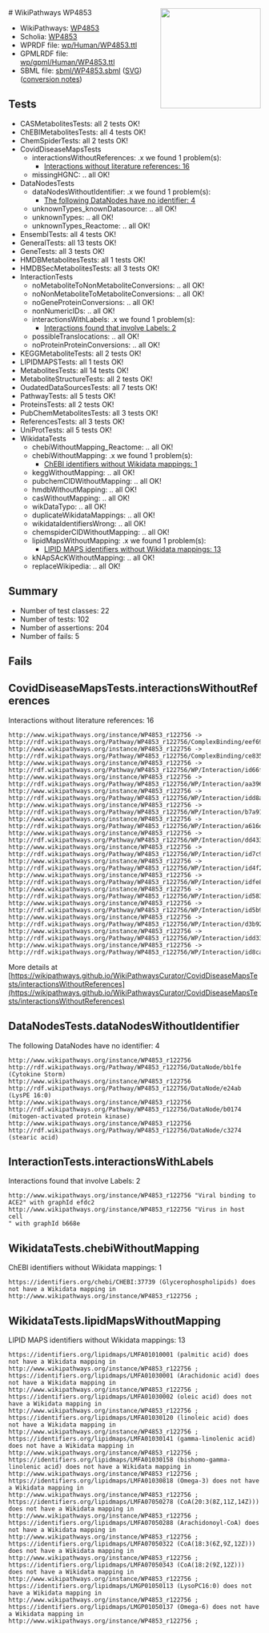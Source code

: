 <img style="float: right; width: 200px" src="../logo.png" />
# WikiPathways WP4853

* WikiPathways: [WP4853](https://identifiers.org/wikipathways:WP4853)
* Scholia: [WP4853](https://scholia.toolforge.org/wikipathways/WP4853)
* WPRDF file: [wp/Human/WP4853.ttl](../wp/Human/WP4853.ttl)
* GPMLRDF file: [wp/gpml/Human/WP4853.ttl](../wp/gpml/Human/WP4853.ttl)
* SBML file: [sbml/WP4853.sbml](../sbml/WP4853.sbml) ([SVG](../sbml/WP4853.svg)) ([conversion notes](../sbml/WP4853.txt))

## Tests
* CASMetabolitesTests: all 2 tests OK!
* ChEBIMetabolitesTests: all 4 tests OK!
* ChemSpiderTests: all 2 tests OK!
* CovidDiseaseMapsTests
    * interactionsWithoutReferences: .x we found 1 problem(s):
        * [Interactions without literature references: 16](#9701cce7)
    * missingHGNC: .. all OK!
* DataNodesTests
    * dataNodesWithoutIdentifier: .x we found 1 problem(s):
        * [The following DataNodes have no identifier: 4](#d2d32fa3)
    * unknownTypes_knownDatasource: .. all OK!
    * unknownTypes: .. all OK!
    * unknownTypes_Reactome: .. all OK!
* EnsemblTests: all 4 tests OK!
* GeneralTests: all 13 tests OK!
* GeneTests: all 3 tests OK!
* HMDBMetabolitesTests: all 1 tests OK!
* HMDBSecMetabolitesTests: all 3 tests OK!
* InteractionTests
    * noMetaboliteToNonMetaboliteConversions: .. all OK!
    * noNonMetaboliteToMetaboliteConversions: .. all OK!
    * noGeneProteinConversions: .. all OK!
    * nonNumericIDs: .. all OK!
    * interactionsWithLabels: .x we found 1 problem(s):
        * [Interactions found that involve Labels: 2](#630d2679)
    * possibleTranslocations: .. all OK!
    * noProteinProteinConversions: .. all OK!
* KEGGMetaboliteTests: all 2 tests OK!
* LIPIDMAPSTests: all 1 tests OK!
* MetabolitesTests: all 14 tests OK!
* MetaboliteStructureTests: all 2 tests OK!
* OudatedDataSourcesTests: all 7 tests OK!
* PathwayTests: all 5 tests OK!
* ProteinsTests: all 2 tests OK!
* PubChemMetabolitesTests: all 3 tests OK!
* ReferencesTests: all 3 tests OK!
* UniProtTests: all 5 tests OK!
* WikidataTests
    * chebiWithoutMapping_Reactome: .. all OK!
    * chebiWithoutMapping: .x we found 1 problem(s):
        * [ChEBI identifiers without Wikidata mappings: 1](#a8d554cd)
    * keggWithoutMapping: .. all OK!
    * pubchemCIDWithoutMapping: .. all OK!
    * hmdbWithoutMapping: .. all OK!
    * casWithoutMapping: .. all OK!
    * wikDataTypo: .. all OK!
    * duplicateWikidataMappings: .. all OK!
    * wikidataIdentifiersWrong: .. all OK!
    * chemspiderCIDWithoutMapping: .. all OK!
    * lipidMapsWithoutMapping: .x we found 1 problem(s):
        * [LIPID MAPS identifiers without Wikidata mappings: 13](#41c16d12)
    * kNApSAcKWithoutMapping: .. all OK!
    * replaceWikipedia: .. all OK!


## Summary

* Number of test classes: 22
* Number of tests: 102
* Number of assertions: 204
* Number of fails: 5

## Fails

<a name="9701cce7" />

## CovidDiseaseMapsTests.interactionsWithoutReferences

Interactions without literature references: 16
```
http://www.wikipathways.org/instance/WP4853_r122756 -> http://rdf.wikipathways.org/Pathway/WP4853_r122756/ComplexBinding/eef69
http://www.wikipathways.org/instance/WP4853_r122756 -> http://rdf.wikipathways.org/Pathway/WP4853_r122756/ComplexBinding/ce835
http://www.wikipathways.org/instance/WP4853_r122756 -> http://rdf.wikipathways.org/Pathway/WP4853_r122756/WP/Interaction/id66f48e91
http://www.wikipathways.org/instance/WP4853_r122756 -> http://rdf.wikipathways.org/Pathway/WP4853_r122756/WP/Interaction/aa396
http://www.wikipathways.org/instance/WP4853_r122756 -> http://rdf.wikipathways.org/Pathway/WP4853_r122756/WP/Interaction/idd8af1708
http://www.wikipathways.org/instance/WP4853_r122756 -> http://rdf.wikipathways.org/Pathway/WP4853_r122756/WP/Interaction/b7a91
http://www.wikipathways.org/instance/WP4853_r122756 -> http://rdf.wikipathways.org/Pathway/WP4853_r122756/WP/Interaction/a616d
http://www.wikipathways.org/instance/WP4853_r122756 -> http://rdf.wikipathways.org/Pathway/WP4853_r122756/WP/Interaction/dd433
http://www.wikipathways.org/instance/WP4853_r122756 -> http://rdf.wikipathways.org/Pathway/WP4853_r122756/WP/Interaction/id7c94a43
http://www.wikipathways.org/instance/WP4853_r122756 -> http://rdf.wikipathways.org/Pathway/WP4853_r122756/WP/Interaction/id4f2a84fe
http://www.wikipathways.org/instance/WP4853_r122756 -> http://rdf.wikipathways.org/Pathway/WP4853_r122756/WP/Interaction/idfe8f5f72
http://www.wikipathways.org/instance/WP4853_r122756 -> http://rdf.wikipathways.org/Pathway/WP4853_r122756/WP/Interaction/id58393c41
http://www.wikipathways.org/instance/WP4853_r122756 -> http://rdf.wikipathways.org/Pathway/WP4853_r122756/WP/Interaction/id5b9fb57
http://www.wikipathways.org/instance/WP4853_r122756 -> http://rdf.wikipathways.org/Pathway/WP4853_r122756/WP/Interaction/d3b92
http://www.wikipathways.org/instance/WP4853_r122756 -> http://rdf.wikipathways.org/Pathway/WP4853_r122756/WP/Interaction/idd3306a7b
http://www.wikipathways.org/instance/WP4853_r122756 -> http://rdf.wikipathways.org/Pathway/WP4853_r122756/WP/Interaction/id8ca14613
```

More details at [https://wikipathways.github.io/WikiPathwaysCurator/CovidDiseaseMapsTests/interactionsWithoutReferences](https://wikipathways.github.io/WikiPathwaysCurator/CovidDiseaseMapsTests/interactionsWithoutReferences)

<a name="d2d32fa3" />

## DataNodesTests.dataNodesWithoutIdentifier

The following DataNodes have no identifier: 4
```
http://www.wikipathways.org/instance/WP4853_r122756 http://rdf.wikipathways.org/Pathway/WP4853_r122756/DataNode/bb1fe (Cytokine Storm)
http://www.wikipathways.org/instance/WP4853_r122756 http://rdf.wikipathways.org/Pathway/WP4853_r122756/DataNode/e24ab (LysPE 16:0)
http://www.wikipathways.org/instance/WP4853_r122756 http://rdf.wikipathways.org/Pathway/WP4853_r122756/DataNode/b0174 (mitogen-activated protein kinase)
http://www.wikipathways.org/instance/WP4853_r122756 http://rdf.wikipathways.org/Pathway/WP4853_r122756/DataNode/c3274 (stearic acid)
```

<a name="630d2679" />

## InteractionTests.interactionsWithLabels

Interactions found that involve Labels: 2
```
http://www.wikipathways.org/instance/WP4853_r122756 "Viral binding to ACE2" with graphId efdc2
http://www.wikipathways.org/instance/WP4853_r122756 "Virus in host cell
" with graphId b668e
```

<a name="a8d554cd" />

## WikidataTests.chebiWithoutMapping

ChEBI identifiers without Wikidata mappings: 1
```
https://identifiers.org/chebi/CHEBI:37739 (Glycerophospholipids) does not have a Wikidata mapping in http://www.wikipathways.org/instance/WP4853_r122756 ; 
```

<a name="41c16d12" />

## WikidataTests.lipidMapsWithoutMapping

LIPID MAPS identifiers without Wikidata mappings: 13
```
https://identifiers.org/lipidmaps/LMFA01010001 (palmitic acid) does not have a Wikidata mapping in http://www.wikipathways.org/instance/WP4853_r122756 ; 
https://identifiers.org/lipidmaps/LMFA01030001 (Arachidonic acid) does not have a Wikidata mapping in http://www.wikipathways.org/instance/WP4853_r122756 ; 
https://identifiers.org/lipidmaps/LMFA01030002 (oleic acid) does not have a Wikidata mapping in http://www.wikipathways.org/instance/WP4853_r122756 ; 
https://identifiers.org/lipidmaps/LMFA01030120 (linoleic acid) does not have a Wikidata mapping in http://www.wikipathways.org/instance/WP4853_r122756 ; 
https://identifiers.org/lipidmaps/LMFA01030141 (gamma-linolenic acid) does not have a Wikidata mapping in http://www.wikipathways.org/instance/WP4853_r122756 ; 
https://identifiers.org/lipidmaps/LMFA01030158 (bishomo-gamma-linolenic acid) does not have a Wikidata mapping in http://www.wikipathways.org/instance/WP4853_r122756 ; 
https://identifiers.org/lipidmaps/LMFA01030818 (Omega-3) does not have a Wikidata mapping in http://www.wikipathways.org/instance/WP4853_r122756 ; 
https://identifiers.org/lipidmaps/LMFA07050278 (CoA(20:3(8Z,11Z,14Z))) does not have a Wikidata mapping in http://www.wikipathways.org/instance/WP4853_r122756 ; 
https://identifiers.org/lipidmaps/LMFA07050288 (Arachidonoyl-CoA) does not have a Wikidata mapping in http://www.wikipathways.org/instance/WP4853_r122756 ; 
https://identifiers.org/lipidmaps/LMFA07050322 (CoA(18:3(6Z,9Z,12Z))) does not have a Wikidata mapping in http://www.wikipathways.org/instance/WP4853_r122756 ; 
https://identifiers.org/lipidmaps/LMFA07050343 (CoA(18:2(9Z,12Z))) does not have a Wikidata mapping in http://www.wikipathways.org/instance/WP4853_r122756 ; 
https://identifiers.org/lipidmaps/LMGP01050113 (LysoPC16:0) does not have a Wikidata mapping in http://www.wikipathways.org/instance/WP4853_r122756 ; 
https://identifiers.org/lipidmaps/LMGP01050137 (Omega-6) does not have a Wikidata mapping in http://www.wikipathways.org/instance/WP4853_r122756 ; 
```

